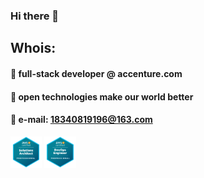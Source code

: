 ### Hi there 👋

## Whois:

#### 🏢 full-stack developer @ accenture.com
#### 💓 open technologies make our world better
#### 📧 e-mail: 18340819196@163.com

<a href="https://www.credly.com/badges/9ee66223-87f9-4427-8d30-7cac9bf0c6bd/public_url"><img src="/aws-certified-solutions-architect-professional.png"  width="10%" height="10%"></a>
<a href="https://www.credly.com/badges/4b5f7340-7b62-4cd8-a50f-b8f4317de0ab/public_url"><img src="/aws-certified-devops-engineer-professional.png"  width="10%" height="10%"></a>
